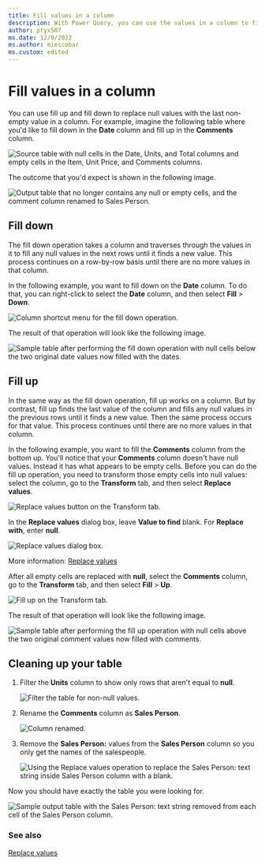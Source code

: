 ```yaml
---
title: Fill values in a column
description: With Power Query, you can use the values in a column to fill down or fill up any empty spaces in the column. This article demonstrates how to perform these transformations in Power Query.
author: ptyx507
ms.date: 12/9/2022
ms.author: miescobar
ms.custom: edited
---
```


# Fill values in a column

You can use fill up and fill down to replace null values with the last non-empty value in a column. For example, imagine the following table where you'd like to fill down in the **Date** column and fill up in the **Comments** column.

![Source table with null cells in the Date, Units, and Total columns and empty cells in the Item, Unit Price, and Comments columns.](media/fill-values-column/final-source.png "Source table with null and empty cells")

The outcome that you'd expect is shown in the following image.

![Output table that no longer contains any null or empty cells, and the comment column renamed to Sales Person.](media/fill-values-column/final-table.png "Output table that no longer contains any null or empty cells, and the comment column renamed to Sales Person")

## Fill down

The fill down operation takes a column and traverses through the values in it to fill any null values in the next rows until it finds a new value. This process continues on a row-by-row basis until there are no more values in that column.

In the following example, you want to fill down on the **Date** column. To do that, you can right-click to select the **Date** column, and then select **Fill** > **Down**.

![Column shortcut menu for the fill down operation.](media/fill-values-column/right-click.png "Column shortcut menu for the fill down operation")

The result of that operation will look like the following image.

![Sample table after performing the fill down operation with null cells below the two original date values now filled with the dates.](media/fill-values-column/date-filled-down.png "Sample table after performing the fill down operation")

## Fill up

In the same way as the fill down operation, fill up works on a column. But by contrast, fill up finds the last value of the column and fills any null values in the previous rows until it finds a new value. Then the same process occurs for that value. This process continues until there are no more values in that column.

In the following example, you want to fill the **Comments** column from the bottom up. You'll notice that your **Comments** column doesn't have null values. Instead it has what appears to be empty cells. Before you can do the fill up operation, you need to transform those empty cells into null values: select the column, go to the **Transform** tab, and then select **Replace values**.

![Replace values button on the Transform tab.](media/fill-values-column/replace-values.png "Replace values button on the Transform tab")

In the **Replace values** dialog box, leave **Value to find** blank. For **Replace with**, enter **null**.

![Replace values dialog box.](media/fill-values-column/replace-values-window.png "Replace values dialog box")

More information: [Replace values](replace-values.md)

After all empty cells are replaced with **null**, select the **Comments** column, go to the **Transform** tab, and then select **Fill** > **Up**.

![Fill up on the Transform tab.](media/fill-values-column/fill-up-icon.png "Fill up on the Transform tab")

The result of that operation will look like the following image.

![Sample table after performing the fill up operation with null cells above the two original comment values now filled with comments.](media/fill-values-column/fill-up-final.png "Sample table after performing the fill up operation")

## Cleaning up your table

1. Filter the **Units** column to show only rows that aren't equal to **null**.

   ![Filter the table for non-null values.](media/fill-values-column/filter-null-values.png "Filter the table for non-null values")

2. Rename the **Comments** column as **Sales Person**.

   ![Column renamed.](media/fill-values-column/rename-column.png "Column renamed")

3. Remove the **Sales Person:** values from the **Sales Person** column so you only get the names of the salespeople.

   ![Using the Replace values operation to replace the Sales Person: text string inside Sales Person column with a blank.](media/fill-values-column/replace-sales-person.png "Using the Replace values operation to replace the Sales Person: text string inside Sales Person column with a blank")

Now you should have exactly the table you were looking for.

![Sample output table with the Sales Person: text string removed from each cell of the Sales Person column.](media/fill-values-column/final-table.png "Sample output table with the Sales Person: text string removed from each cell of the Sales Person column")

### See also

[Replace values](replace-values.md)
